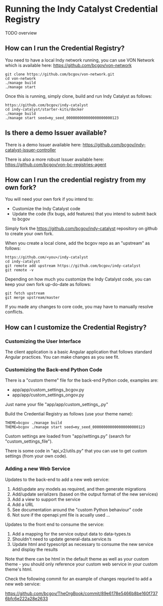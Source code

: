 
# Running the Indy Catalyst Credential Registry

TODO overview


## How can I run the Credential Registry?

You need to have a local Indy network running, you can use VON Network which is available here:  https://github.com/bcgov/von-network

```
git clone https://github.com/bcgov/von-network.git
cd von-network
./manage build
./manage start
```

Once this is running, simply clone, build and run Indy Catalyst as follows:

```
https://github.com/bcgov/indy-catalyst
cd indy-catalyst/starter-kits/docker
./manage build
./manage start seed=my_seed_000000000000000000000123
```


## Is there a demo Issuer available?

There is a demo Issuer available here:  https://github.com/bcgov/indy-catalyst-issuer-controller

There is also a more robust Issuer available here:  https://github.com/bcgov/von-bc-registries-agent


## How can I run the credential registry from my own fork?

You will need your own fork if you intend to:

- Customize the Indy Catalyst code
- Update the code (fix bugs, add features) that you intend to submit back to bcgov

Simply fork the https://github.com/bcgov/indy-catalyst repository on github to create your own fork.

When you create a local clone, add the bcgov repo as an "upstream" as follows:

```
https://github.com/<you>/indy-catalyst
cd indy-catalyst
git remote add upstream https://github.com/bcgov/indy-catalyst
git remote -v
```

Depending on how much you customize the Indy Catalyst code, you can keep your own fork up-do-date as follows:

```
git fetch upstream
git merge upstream/master
```

If you made any changes to core code, you may have to manually resolve conflicts.


## How can I customize the Credential Registry?

### Customizing the User Interface

The client application is  a basic Angular application
that follows standard Angular practices. You can make
changes as you see fit.

### Customizing the Back-end Python Code

There is a "custom theme" file for the back-end Python code, examples are:

- app/app/custom_settings_bcgov.py
- app/app/custom_settings_ongov.py

Just name your file "app/app/custom_settings_<theme>.py"

Build the Credential Registry as follows (use your theme name):

```
THEME=bcgov ./manage build
THEME=bcgov ./manage start seed=my_seed_000000000000000000000123
```

Custom settings are loaded from "app/settings.py" (search for "custom_settings_file").

There is some code in "api_v2/utils.py" that you can use to get custom settings (from your own code).


### Adding a new Web Service

Updates to the back-end to add a new web service:

1. Add/update any models as required, and then generate migrations
2. Add/update serializers (based on the output format of the new services)
3. Add a view to support the service
4. Add a URL
5. See documentation around the "custom Python behaviour" code
6. Not sure if the openapi.yml file is acually used ...

Updates to the front end to consume the service:

1. Add a mapping for the service output data to data-types.ts
2. Shouldn't need to update general-data.service.ts
3. Update html and typescript as necessary to consume the new service and display the results

Note that there can be html in the default theme as well as your custom theme - you should only reference your custom web service in your custom theme's html.

Check the following commit for an example of changes requried to add a new web service:

https://github.com/bcgov/TheOrgBook/commit/89e6178e5466b8be160f7376bfc6e222a28e2633

